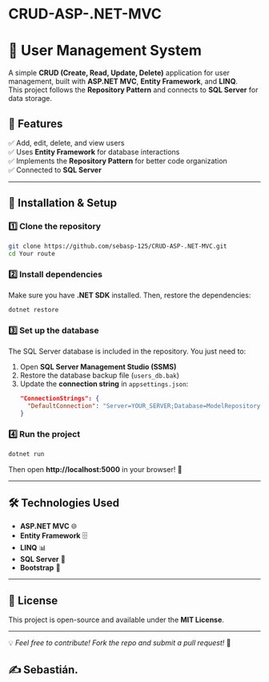 # CRUD-ASP-.NET-MVC
# 👥 User Management System

A simple **CRUD (Create, Read, Update, Delete)** application for user management, built with **ASP.NET MVC**, **Entity Framework**, and **LINQ**.  
This project follows the **Repository Pattern** and connects to **SQL Server** for data storage.

## 📌 Features
✅ Add, edit, delete, and view users  
✅ Uses **Entity Framework** for database interactions  
✅ Implements the **Repository Pattern** for better code organization  
✅ Connected to **SQL Server**  

---

## 🚀 Installation & Setup

### 1️⃣ Clone the repository  
```bash
git clone https://github.com/sebasp-125/CRUD-ASP-.NET-MVC.git
cd Your route
```

### 2️⃣ Install dependencies  
Make sure you have **.NET SDK** installed. Then, restore the dependencies:  
```bash
dotnet restore
```

### 3️⃣ Set up the database  
The SQL Server database is included in the repository. You just need to:  
1. Open **SQL Server Management Studio (SSMS)**  
2. Restore the database backup file (`users_db.bak`)  
3. Update the **connection string** in `appsettings.json`:  
   ```json
   "ConnectionStrings": {
     "DefaultConnection": "Server=YOUR_SERVER;Database=ModelRepository;Trusted_Connection=True;"
   }
   ```

### 4️⃣ Run the project  
```bash
dotnet run
```
Then open **http://localhost:5000** in your browser! 🎉  

---

## 🛠️ Technologies Used
- **ASP.NET MVC** 🌐  
- **Entity Framework** 🗄️  
- **LINQ** 📊  
- **SQL Server** 💾  
- **Bootstrap** 🎨  

---

## 📄 License
This project is open-source and available under the **MIT License**.  

---

💡 *Feel free to contribute! Fork the repo and submit a pull request!* 🚀  

## ✍️ Sebastián.